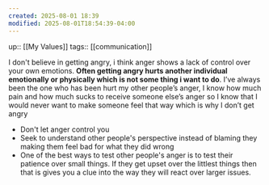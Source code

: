 ```yaml
---
created: 2025-08-01 18:39
modified: 2025-08-01T18:54:39-04:00
---
```

up:: [[My Values]]
tags:: [[communication]]

I don't believe in getting angry, i think anger shows a lack of control over your own emotions. **Often getting angry hurts another individual emotionally or physically which is not some thing i want to do**. I’ve always been the one who has been hurt my other people’s anger, I know how much pain and how much sucks to receive someone else’s anger so I know that I would never want to make someone feel that way which is why I don’t get angry


<!--
Define the behaviors that align with this value. These actions will guide you back, when you fall off track. Be sure to include the “why” behind each. -->
- Don't let anger control you
- Seek to understand other people's perspective instead of blaming they making them feel bad for what they did wrong
- One of the best ways to test other people's anger is to test their patience over small things. If they get upset over the littlest things then that is gives you a clue into the way they will react over larger issues.
